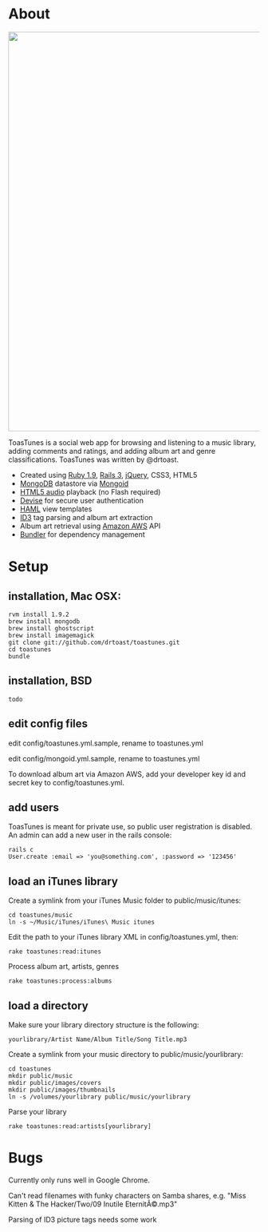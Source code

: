 # About

<img width="800" src="http://music.drtoast.com/files/images/sc/toastunes_screenshot.png">

ToasTunes is a social web app for browsing and listening to a music library, adding comments and ratings, and adding album art and genre classifications. ToasTunes was written by @drtoast.

* Created using [Ruby 1.9](http://www.ruby-lang.org/), [Rails 3](http://rubyonrails.org/), [jQuery](http://jquery.com/), CSS3, HTML5
* [MongoDB](http://www.mongodb.org/) datastore via [Mongoid](http://mongoid.org)
* [HTML5 audio](http://diveintohtml5.org/) playback (no Flash required)
* [Devise](https://github.com/plataformatec/devise) for secure user authentication
* [HAML](http://haml-lang.com/) view templates
* [ID3](https://github.com/moumar/ruby-mp3info) tag parsing and album art extraction
* Album art retrieval using [Amazon AWS](http://aws.amazon.com/) API
* [Bundler](http://gembundler.com/) for dependency management

# Setup

## installation, Mac OSX:

    rvm install 1.9.2
    brew install mongodb
    brew install ghostscript
    brew install imagemagick
    git clone git://github.com/drtoast/toastunes.git
    cd toastunes
    bundle
    
## installation, BSD

    todo
    

## edit config files

edit config/toastunes.yml.sample, rename to toastunes.yml

edit config/mongoid.yml.sample, rename to toastunes.yml

To download album art via Amazon AWS, add your developer key id and secret key to config/toastunes.yml.

## add users

ToasTunes is meant for private use, so public user registration is disabled.  An admin can add a new user in the rails console:

    rails c
    User.create :email => 'you@something.com', :password => '123456'

## load an iTunes library

Create a symlink from your iTunes Music folder to public/music/itunes:

    cd toastunes/music
    ln -s ~/Music/iTunes/iTunes\ Music itunes

Edit the path to your iTunes library XML in config/toastunes.yml, then:

    rake toastunes:read:itunes
    
Process album art, artists, genres

    rake toastunes:process:albums

## load a directory

Make sure your library directory structure is the following:

    yourlibrary/Artist Name/Album Title/Song Title.mp3

Create a symlink from your music directory to public/music/yourlibrary:

    cd toastunes
    mkdir public/music
    mkdir public/images/covers
    mkdir public/images/thumbnails
    ln -s /volumes/yourlibrary public/music/yourlibrary

Parse your library

    rake toastunes:read:artists[yourlibrary]


# Bugs

Currently only runs well in Google Chrome.

Can't read filenames with funky characters on Samba shares, e.g. "Miss Kitten & The Hacker/Two/09 Inutile EternitÃ©.mp3"

Parsing of ID3 picture tags needs some work
